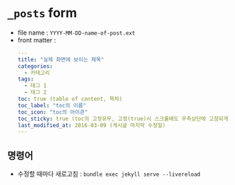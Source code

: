# `_posts` form

- file name : `YYYY-MM-DD-name-of-post.ext`
- front matter :
  ```YAML
  ---
  title: "실제 화면에 보이는 제목"
  categories:
    - 카테고리
  tags:
    - 태그 1
    - 태그 2
  toc: true (table of content, 목차)
  toc_label: "toc의 이름"
  toc_icon: "toc의 아이콘"
  toc_sticky: true (toc의 고정유무, 고정(true)시 스크롤에도 우측상단에 고정되게 보인다.)
  last_modified_at: 2016-03-09 (게시글 마지막 수정일)
  ---
  ```

## 명령어

- 수정할 때마다 새로고침 : `bundle exec jekyll serve --livereload`
